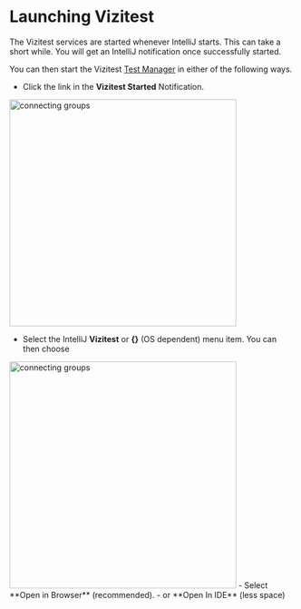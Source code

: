 # Launching Vizitest
The Vizitest services are started whenever IntelliJ starts. This can take a short while. You will get an IntelliJ notification once successfully started.

You can then start the Vizitest [Test Manager](test-manager-intro.md) in either of the following ways.

- Click the link in the **Vizitest Started** Notification.
<img src="intellij-open-vt.png" alt="connecting groups" width="400"/>


- Select the IntelliJ **Vizitest** or **{}** (OS dependent) menu item. You can then choose
<img src="intellij-menu.png" alt="connecting groups" width="400"/>
  - Select **Open in Browser** (recommended).
  - or **Open In IDE** (less space)





